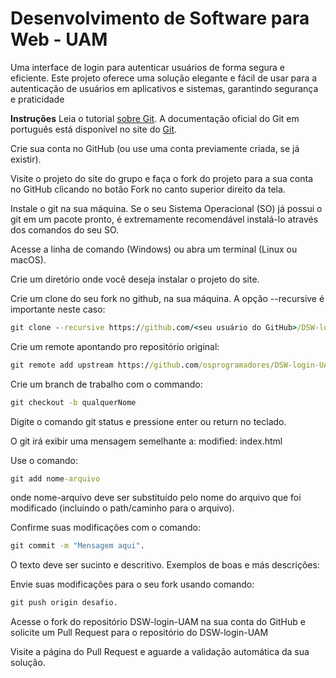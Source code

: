 # Desenvolvimento de Software para Web - UAM

Uma interface de login para autenticar usuários de forma segura e eficiente. Este projeto oferece uma solução elegante e fácil de usar para a autenticação de usuários em aplicativos e sistemas, garantindo segurança e praticidade

**Instruções**
Leia o tutorial [sobre Git](https://www.freecodecamp.org/portuguese/news/tutorial-de-git-e-github-controle-de-versao-para-iniciantes/). A documentação oficial do Git em português está disponível no site do [Git](https://git-scm.com/).

Crie sua conta no GitHub (ou use uma conta previamente criada, se já existir).

Visite o projeto do site do grupo e faça o fork do projeto para a sua conta no GitHub clicando no botão Fork no canto superior direito da tela.

Instale o git na sua máquina. Se o seu Sistema Operacional (SO) já possui o git em um pacote pronto, é extremamente recomendável instalá-lo através dos comandos do seu SO.

Acesse a linha de comando (Windows) ou abra um terminal (Linux ou macOS).

Crie um diretório onde você deseja instalar o projeto do site.

Crie um clone do seu fork no github, na sua máquina. A opção --recursive é importante neste caso:

```cmd
git clone --recursive https://github.com/<seu usuário do GitHub>/DSW-login-UAM.git
```

Crie um remote apontando pro repositório original:

```cmd
git remote add upstream https://github.com/osprogramadores/DSW-login-UAM.git
```

Crie um branch de trabalho com o commando:

```cmd
git checkout -b qualquerNome
```

Digite o comando git status e pressione enter ou return no teclado.

O git irá exibir uma mensagem semelhante a: modified: index.html

Use o comando:

```cmd
git add nome-arquivo
```

onde nome-arquivo deve ser substituído pelo nome do arquivo que foi modificado (incluindo o path/caminho para o arquivo).

Confirme suas modificações com o comando:

```cmd
git commit -m "Mensagem aqui". 
```

O texto deve ser sucinto e descritivo. Exemplos de boas e más descrições:

Envie suas modificações para o seu fork usando comando:

```cmd
git push origin desafio.
```

Acesse o fork do repositório DSW-login-UAM na sua conta do GitHub e solicite um Pull Request para o repositório do DSW-login-UAM

Visite a página do Pull Request e aguarde a validação automática da sua solução.
